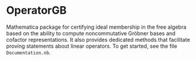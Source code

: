 # OperatorGB
Mathematica package for certifying ideal membership in the free algebra based on the ability to compute noncommutative Gröbner bases and cofactor representations. It also provides dedicated methods that facilitate proving statements about linear operators.
To get started, see the file `Documentation.nb`. 
